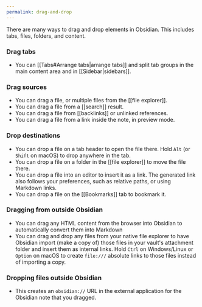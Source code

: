 ```yaml
---
permalink: drag-and-drop
---
```

There are many ways to drag and drop elements in Obsidian. This includes tabs, files, folders, and content.

### Drag tabs

- You can [[Tabs#Arrange tabs|arrange tabs]] and split tab groups in the main content area and in [[Sidebar|sidebars]].

### Drag sources

- You can drag a file, or multiple files from the [[file explorer]].
- You can drag a file from a [[search]] result.
- You can drag a file from [[backlinks]] or unlinked references.
- You can drag a file from a link inside the note, in preview mode.

### Drop destinations

- You can drop a file on a tab header to open the file there. Hold `Alt` (or `Shift` on macOS) to drop anywhere in the tab.
- You can drop a file on a folder in the [[file explorer]] to move the file there.
- You can drop a file into an editor to insert it as a link. The generated link also follows your preferences, such as relative paths, or using Markdown links.
- You can drop a file on the [[Bookmarks]] tab to bookmark it.

### Dragging from outside Obsidian

- You can drag any HTML content from the browser into Obsidian to automatically convert them into Markdown
- You can drag and drop any files from your native file explorer to have Obsidian import (make a copy of) those files in your vault's attachment folder and insert them as internal links. Hold `Ctrl` on Windows/Linux or `Option` on macOS to create `file:///` absolute links to those files instead of importing a copy.

### Dropping files outside Obsidian

- This creates an `obsidian://` URL in the external application for the Obsidian note that you dragged.
